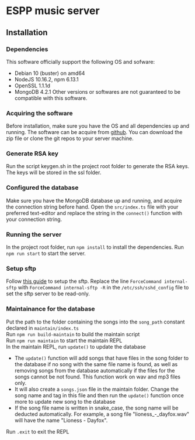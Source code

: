 # ESPP music server

## Installation
### Dependencies
This software officially support the following OS and sofware:
* Debian 10 (buster) on amd64
* NodeJS 10.16.2, npm 6.13.1
* OpenSSL 1.1.1d
* MongoDB 4.2.1
Other versions or softwares are not guaranteed to be compatible with this software.
### Acquiring the software
Before installation, make sure you have the OS and all dependencies up and running.
The software can be acquire from [github](https://github.com/VAMK-embedded-project-2019A/Backend "Backend").
You can download the zip file or clone the git repos to your server machine.
### Generate RSA key
Run the script keygen.sh in the project root folder to generate the RSA keys. The keys will be stored in the ssl folder.
### Configured the database
Make sure you have the MongoDB database up and running, and acquire the connection string before hand.
Open the `src/index.ts` file with your preferred text-editor and replace the string in the `connect()` function with your connection string.
### Running the server
In the project root folder, run `npm install` to install the dependencies.
Run `npm run start` to start the server.
### Setup sftp
Follow [this guide](https://www.linuxtechi.com/configure-sftp-chroot-debian10/) to setup the sftp.
Replace the line `ForceCommand internal-sftp` with `ForceCommand internal-sftp -R` in the `/etc/ssh/sshd_config` file to set the sftp server to be read-only.
### Maintainance for the database
Put the path to the folder containing the songs into the `song_path` constant declared in `maintain/index.ts`  
Run `npm run build-maintain` to build the maintain script  
Run `npm run maintain` to start the maintain REPL  
In the maintain REPL, run `update()` to update the database
* The `update()` function will add songs that have files in the song folder to the database if no song with the same file name is found, as well as removing songs from the database automatically if the files for the songs cannot be not found. This function work on wav and mp3 files only.
* It will also create a `songs.json` file in the maintain folder. Change the song name and tag in this file and then run the `update()` function once more to update new song to the database
* If the song file name is written in snake_case, the song name will be deducted automatically. For example, a song file "lioness\_-\_dayfox.wav" will have the name "Lioness - Dayfox".

Run `.exit` to exit the REPL
